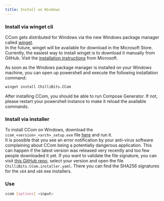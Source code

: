 ```yaml
---
title: Install on Windows
---
```


### Install via winget cli
CCom gets distributed for Windows via the new Windows package manager called [winget](https://github.com/microsoft/winget-cli). <br>
In the future, winget will be available for download in the Microsoft Store. Currently, the easiest way to install winget is to download it manually from GitHub. Visit the [installation instructions](https://github.com/microsoft/winget-cli#installing-the-client) from Microsoft.

As soon as the Windows package manager is installed on your Windows machine, you can open up powershell and execute the following installation command: <br>
```sh
winget install ChilliBits.CCom
```
After installing CCom, you should be able to run Compose Generator. If not, please restart your powershell instance to make it reload the available commands.

### Install via installer
To install CCom on Windows, download the `ccom_<version>_<arch>_setup.exe` file [here](https://github.com/compose-generator/ccom/releases/latest) and run it. <br>
It is possible that you see an error notification by your anti-virus software complaining about CCom being a potentially dangerous application. This can happen if the latest version was released very recently and too few people downloaded it yet. If you want to validate the file signature, you can visit [this GitHub repo](https://github.com/microsoft/winget-pkgs/tree/master/manifests/c/ChilliBits/CCom), select your version and open the file `ChilliBits.CCom.installer.yaml`. There you can find the SHA256 signatures for the `x64` and `x86` exe installers.

### Use
```sh
ccom [options] <input>
```
